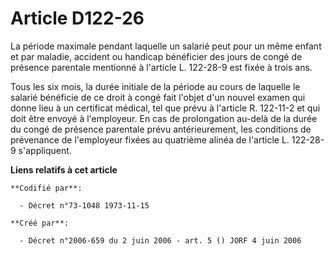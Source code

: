 # Article D122-26

La période maximale pendant laquelle un salarié peut pour un même enfant et par maladie, accident ou handicap bénéficier des
jours de congé de présence parentale mentionné à l'article L. 122-28-9 est fixée à trois ans.

Tous les six mois, la durée initiale de la période au cours de laquelle le salarié bénéficie de ce droit à congé fait l'objet
d'un nouvel examen qui donne lieu à un certificat médical, tel que prévu à l'article R. 122-11-2 et qui doit être envoyé à
l'employeur. En cas de prolongation au-delà de la durée du congé de présence parentale prévu antérieurement, les conditions
de prévenance de l'employeur fixées au quatrième alinéa de l'article L. 122-28-9 s'appliquent.

**Liens relatifs à cet article**

	**Codifié par**:

	  - Décret n°73-1048 1973-11-15

	**Créé par**:

	  - Décret n°2006-659 du 2 juin 2006 - art. 5 () JORF 4 juin 2006
